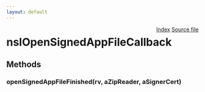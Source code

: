 ```yaml
---
layout: default
---
```

<div class='links' style='float:right'><a href="../index.html">Index</a>
<a href="http://dxr.mozilla.org/mozilla-central/source/security/manager/ssl/public/nsIX509CertDB.idl">Source file</a>
</div>

# nsIOpenSignedAppFileCallback #

## Methods ##

### openSignedAppFileFinished(rv, aZipReader, aSignerCert) ###
